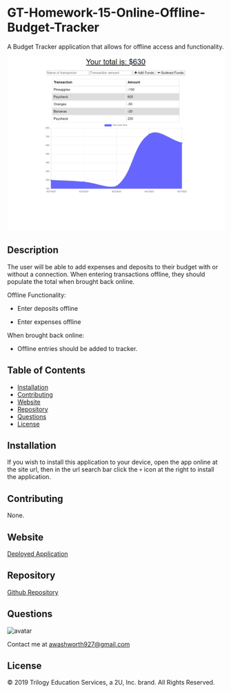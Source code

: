 # GT-Homework-15-Online-Offline-Budget-Tracker

A Budget Tracker application that allows for offline access and functionality.

![screenshot](./images/01.png)

## Description

The user will be able to add expenses and deposits to their budget with or without a connection. When entering transactions offline, they should populate the total when brought back online.

Offline Functionality:

  * Enter deposits offline

  * Enter expenses offline

When brought back online:

  * Offline entries should be added to tracker.

## Table of Contents

* [Installation](#installation)
* [Contributing](#contributing)
* [Website](#website)
* [Repository](#repository)
* [Questions](#questions)
* [License](#license)

## Installation

If you wish to install this application to your device, open the app online at the site url, then in the url search bar click the `+` icon at the right to install the application.

## Contributing

None.

## Website

[Deployed Application](https://immense-peak-43329.herokuapp.com/)

## Repository

[Github Repository](https://github.com/AlanAshworth/GT-Homework-15-Online-Offline-Budget-Tracker)

## Questions

<img src="https://avatars3.githubusercontent.com/u/54105679?v=4" alt="avatar" width="100px" height="100px" />

Contact me at <a href="mailto:awashworth927@gmail.com">awashworth927@gmail.com</a>

## License

© 2019 Trilogy Education Services, a 2U, Inc. brand. All Rights Reserved.